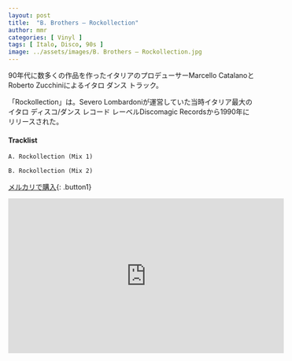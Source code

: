 ```yaml
---
layout: post
title:  "B. Brothers – Rockollection"
author: mmr
categories: [ Vinyl ]
tags: [ Italo, Disco, 90s ]
image: ../assets/images/B. Brothers – Rockollection.jpg
---
```


90年代に数多くの作品を作ったイタリアのプロデューサーMarcello CatalanoとRoberto Zucchiniによるイタロ ダンス トラック。

「Rockollection」は。Severo Lombardoniが運営していた当時イタリア最大のイタロ ディスコ/ダンス レコード レーベルDiscomagic Recordsから1990年にリリースされた。

#### Tracklist
```md
A. Rockollection (Mix 1)

B. Rockollection (Mix 2)
```

[メルカリで購入](https://jp.mercari.com/item/m10265577221?afid=6142608987){: .button1}

<iframe width="560" height="315" src="https://www.youtube.com/embed/QXMkTlVP-DU?si=1EsCWOFHtsbrayC5" title="YouTube video player" frameborder="0" allow="accelerometer; autoplay; clipboard-write; encrypted-media; gyroscope; picture-in-picture; web-share" referrerpolicy="strict-origin-when-cross-origin" allowfullscreen></iframe>